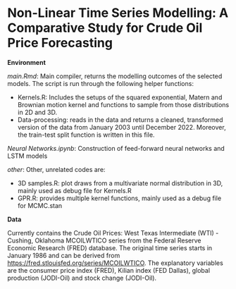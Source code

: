 # Non-Linear Time Series Modelling: A Comparative Study for Crude Oil Price Forecasting

**Environment**

*main.Rmd*: Main compiler, returns the modelling outcomes of the selected models. The script is run through the following helper functions:
- Kernels.R: Includes the setups of the squared exponential, Matern and Brownian motion kernel and functions to sample from those distributions in 2D and 3D.
- Data-processing: reads in the data and returns a cleaned, transformed version of the data from January 2003 until December 2022. Moreover, the train-test split function is written in this file.

*Neural Networks.ipynb*: Construction of feed-forward neural networks and LSTM models


*other*: Other, unrelated codes are:
- 3D samples.R: plot draws from a multivariate normal distribution in 3D, mainly used as debug file for Kernels.R 
- GPR.R: provides multiple kernel functions, mainly used as a debug file for MCMC.stan

**Data**

Currently contains the Crude Oil Prices: West Texas Intermediate (WTI) - Cushing, Oklahoma MCOILWTICO series from the Federal Reserve Economic Research (FRED) database. The original time series starts in January 1986 and can be derived from https://fred.stlouisfed.org/series/MCOILWTICO. The explanatory variables are the consumer price index (FRED), Kilian index (FED Dallas), global production (JODI-Oil) and stock change (JODI-Oil).


